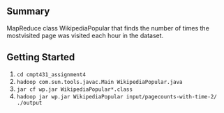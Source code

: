 ## Summary

MapReduce class WikipediaPopular that finds the number of times the mostvisited page was visited each hour in the dataset.

## Getting Started

1. `cd cmpt431_assignment4`
2. `hadoop com.sun.tools.javac.Main WikipediaPopular.java`
3. `jar cf wp.jar WikipediaPopular*.class`
4. `hadoop jar wp.jar WikipediaPopular input/pagecounts-with-time-2/ ./output`
